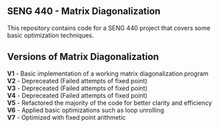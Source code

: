 ## SENG 440 - Matrix Diagonalization 

This repository contains code for a SENG 440 project that covers some basic optimization techniques.

## Versions of Matrix Diagonalization 

**V1** - Basic implementation of a working matrix diagonalization program\
**V2** - Depreceated (Failed attempts of fixed point)\
**V3** - Depreceated (Failed attempts of fixed point)\
**V4** - Depreceated (Failed attempts of fixed point)\
**V5** - Refactored the majority of the code for better clarity and efficiency\
**V6** - Applied basic optimizations such as loop unrolling\
**V7** - Optimized with fixed point arithmetic

